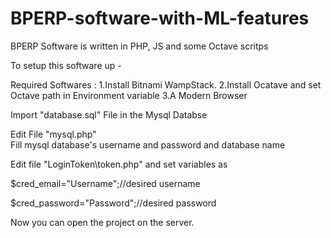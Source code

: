 # BPERP-software-with-ML-features
BPERP Software is written in PHP, JS and some Octave scritps


To setup this software up -

Required Softwares :
   1.Install Bitnami WampStack.
   2.Install Ocatave and set Octave path in Environment variable
   3.A Modern Browser

Import "database.sql" File in the Mysql Databse

Edit File "mysql.php"   
  Fill mysql database's username and password and database name


Edit file "LoginToken\token.php" and set variables as


  $cred_email="Username";//desired username
  
  
  $cred_password="Password";//desired password

  

Now you can open the project on the server.
